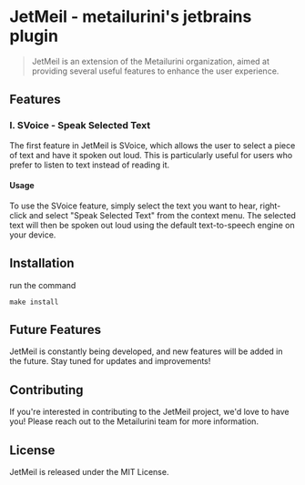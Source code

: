 # JetMeil - metailurini's jetbrains plugin
> JetMeil is an extension of the Metailurini organization, aimed at providing several useful features to enhance the user experience.

## Features
### I. SVoice - Speak Selected Text
The first feature in JetMeil is SVoice, which allows the user to select a piece of text and have it spoken out loud. This is particularly useful for users who prefer to listen to text instead of reading it.
#### Usage
To use the SVoice feature, simply select the text you want to hear, right-click and select "Speak Selected Text" from the context menu. The selected text will then be spoken out loud using the default text-to-speech engine on your device.

## Installation
run the command
```shell
make install
```

## Future Features
JetMeil is constantly being developed, and new features will be added in the future. Stay tuned for updates and improvements!

## Contributing
If you're interested in contributing to the JetMeil project, we'd love to have you! Please reach out to the Metailurini team for more information.

## License
JetMeil is released under the MIT License.
